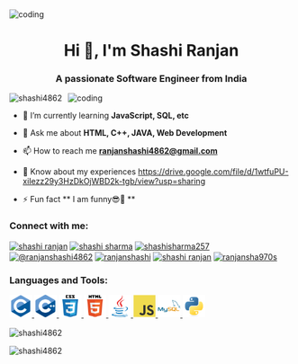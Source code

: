 <img align="center" alt="coding" width="400" src="https://user-images.githubusercontent.com/74038190/212741999-016fddbd-617a-4448-8042-0ecf907aea25.gif">
<!-- <br><br><br><br><br><br><br><br><br><br><br><br><br><br><br><br><br><br> -->
<h1 align="center">Hi 👋, I'm Shashi Ranjan</h1>
<h3 align="center">A passionate Software Engineer from India</h3>

<img align="right" alt="coding" width="400" src="https://user-images.githubusercontent.com/74038190/235224431-e8c8c12e-6826-47f1-89fb-2ddad83b3abf.gif">

<p align="left"> <img src="https://komarev.com/ghpvc/?username=shashi4862&label=Profile%20views&color=0e75b6&style=flat" alt="shashi4862" /> </p>

- 🌱 I’m currently learning **JavaScript, SQL, etc**

- 💬 Ask me about **HTML, C++, JAVA, Web Development**

- 📫 How to reach me **ranjanshashi4862@gmail.com**

- 📄 Know about my experiences https://drive.google.com/file/d/1wtfuPU-xiIezz29y3HzDkOjWBD2k-tgb/view?usp=sharing

- ⚡ Fun fact ** I am funny😎🤣 **

<h3 align="left">Connect with me:</h3>
<p align="left">
<a href="https://www.linkedin.com/in/shashi-ranjan-643392226/" target="blank"><img align="center" src="https://raw.githubusercontent.com/rahuldkjain/github-profile-readme-generator/master/src/images/icons/Social/linked-in-alt.svg" alt="shashi ranjan" height="30" width="40" /></a>
<a href="https://fb.com/shashi sharma" target="blank"><img align="center" src="https://raw.githubusercontent.com/rahuldkjain/github-profile-readme-generator/master/src/images/icons/Social/facebook.svg" alt="shashi sharma" height="30" width="40" /></a>
<a href="https://instagram.com/shashisharma257" target="blank"><img align="center" src="https://raw.githubusercontent.com/rahuldkjain/github-profile-readme-generator/master/src/images/icons/Social/instagram.svg" alt="shashisharma257" height="30" width="40" /></a>
<a href="https://www.hackerrank.com/@ranjanshashi4862" target="blank"><img align="center" src="https://raw.githubusercontent.com/rahuldkjain/github-profile-readme-generator/master/src/images/icons/Social/hackerrank.svg" alt="@ranjanshashi4862" height="30" width="40" /></a>
<a href="https://www.leetcode.com/ranjanshashi" target="blank"><img align="center" src="https://raw.githubusercontent.com/rahuldkjain/github-profile-readme-generator/master/src/images/icons/Social/leet-code.svg" alt="ranjanshashi" height="30" width="40" /></a>
<a href="https://www.hackerearth.com/shashi ranjan" target="blank"><img align="center" src="https://raw.githubusercontent.com/rahuldkjain/github-profile-readme-generator/master/src/images/icons/Social/hackerearth.svg" alt="shashi ranjan" height="30" width="40" /></a>
<a href="https://auth.geeksforgeeks.org/user/ranjansha970s" target="blank"><img align="center" src="https://raw.githubusercontent.com/rahuldkjain/github-profile-readme-generator/master/src/images/icons/Social/geeks-for-geeks.svg" alt="ranjansha970s" height="30" width="40" /></a>
</p>

<h3 align="left">Languages and Tools:</h3>
<p align="left"> <a href="https://www.cprogramming.com/" target="_blank" rel="noreferrer"> <img src="https://raw.githubusercontent.com/devicons/devicon/master/icons/c/c-original.svg" alt="c" width="40" height="40"/> </a> <a href="https://www.w3schools.com/cpp/" target="_blank" rel="noreferrer"> <img src="https://raw.githubusercontent.com/devicons/devicon/master/icons/cplusplus/cplusplus-original.svg" alt="cplusplus" width="40" height="40"/> </a> <a href="https://www.w3schools.com/css/" target="_blank" rel="noreferrer"> <img src="https://raw.githubusercontent.com/devicons/devicon/master/icons/css3/css3-original-wordmark.svg" alt="css3" width="40" height="40"/> </a> <a href="https://www.w3.org/html/" target="_blank" rel="noreferrer"> <img src="https://raw.githubusercontent.com/devicons/devicon/master/icons/html5/html5-original-wordmark.svg" alt="html5" width="40" height="40"/> </a> <a href="https://www.java.com" target="_blank" rel="noreferrer"> <img src="https://raw.githubusercontent.com/devicons/devicon/master/icons/java/java-original.svg" alt="java" width="40" height="40"/> </a> <a href="https://developer.mozilla.org/en-US/docs/Web/JavaScript" target="_blank" rel="noreferrer"> <img src="https://raw.githubusercontent.com/devicons/devicon/master/icons/javascript/javascript-original.svg" alt="javascript" width="40" height="40"/> </a> <a href="https://www.mysql.com/" target="_blank" rel="noreferrer"> <img src="https://raw.githubusercontent.com/devicons/devicon/master/icons/mysql/mysql-original-wordmark.svg" alt="mysql" width="40" height="40"/> </a> <a href="https://www.python.org" target="_blank" rel="noreferrer"> <img src="https://raw.githubusercontent.com/devicons/devicon/master/icons/python/python-original.svg" alt="python" width="40" height="40"/> </a> </p>

<p><img align="center" src="https://github-readme-stats.vercel.app/api/top-langs?username=shashi4862&show_icons=true&locale=en&layout=compact" alt="shashi4862" /></p>

<p><img align="center" src="https://github-readme-streak-stats.herokuapp.com/?user=shashi4862&" alt="shashi4862" /></p>
